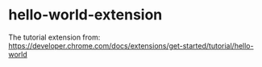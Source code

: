 # hello-world-extension
The tutorial extension from: https://developer.chrome.com/docs/extensions/get-started/tutorial/hello-world
